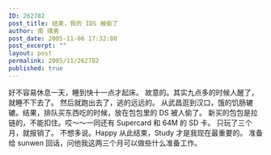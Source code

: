 ```yaml
---
ID: 262782
post_title: 结束，我的 IDS 被偷了
author: 南 靖男
post_date: 2005-11-06 17:32:08
post_excerpt: ""
layout: post
permalink: 2005/11/262782
published: true
---
```

好不容易休息一天，睡到快十一点才起床。
故意的。其实九点多的时候人醒了，就睡不下去了。
然后就跑出去了，逃的远远的。
从武昌逛到汉口，饿的饥肠辘辘。结果，排队买东西吃的时候，放在包包里的 DS 被人偷了。
新买的包包是拉链的，不能扣住。哎～～一同还有 Supercard 和 64M 的 SD 卡。
只玩了三个月，就报销了。
不想多说。Happy 从此结束，Study 才是我现在最重要的。
准备给 sunwen 回话，问他我这两三个月可以做些什么准备工作。
